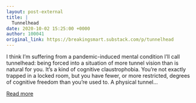 ```yaml
---
layout: post-external
title: |
  Tunnelhead
date: 2020-10-02 15:25:00 +0000
author: 100041
original_link: https://breakingsmart.substack.com/p/tunnelhead
---
```


I think I’m suffering from a pandemic-induced mental condition I’ll call tunnelhead: being forced into a situation of more tunnel vision than is natural for you. It’s a kind of cognitive claustrophobia. You’re not exactly trapped in a locked room, but you have fewer, or more restricted, degrees of cognitive freedom than you’re used to. A physical tunnel…

[Read more](https://breakingsmart.substack.com/p/tunnelhead)
